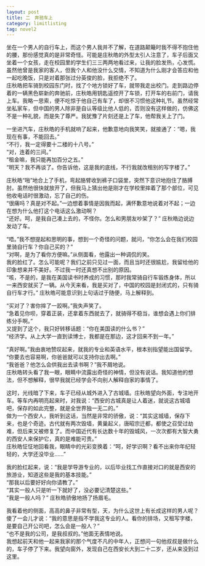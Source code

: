 ```yaml
---
layout: post
title: 二　奔驰车上
category: limitlisting
tag: novel2
---
```


坐在一个男人的自行车上，而这个男人我并不了解，在道路颠簸时我不得不抱住他的腰，那份感觉真的是非常奇怪。可能是庄秋皓的外型太引人注意了，车子后面又坐着一个女孩，走在校园里的学生们三三两两地看过来，让我的脸发热，心发慌。虽然他曾是我家的客人，但我个人和他没什么交情，不知道为什么刚才会答应和他一起吃晚饭，只是对着那张过分英俊的脸，我拒绝不了。<br />
庄秋皓把车骑到校园东门时，找了个地方锁好了车，就带我走出校门。走到路边停着的一辆黑色崭新的奔驰前，庄秋皓用钥匙遥控开了车锁，打开车的右前门，请我上车。我略一思索，便不吃惊于他自己有车了，却很不习惯他这种礼节。虽然经常坐私家车，但中国的男人除非是自认等级比他人低的，否则没有这样做的，仿佛这不是一种礼貌，而是失了尊严。我犹豫了片刻还是上了车，他帮我关上了门。

一坐进汽车，庄秋皓的手机就响了起来，他歉意地向我笑笑，就接通了：“嗯，我现在有事，不能回去。”<br />
“不行，我一定得要十二楼的十八号。”<br />
“对，连着的三间。”<br />
“租金嘛，我只能再加百分之五。”<br />
“明天？我不再谈了。你告诉他，这是我的底线，不行我就改租别的写字楼了。”

庄秋皓“啪”地合上了手机，弯起胳臂收到裤子口袋里，突然下意识地抱住了胳膊肘。虽然他很快就放开了，但我马上猜出他是刚才在学校里摔着了那个部位，可见他收电话时很激动，忘了自己的伤。<br />
“很痛吗？真是对不起。”一边想着事情是因我而起，满怀歉意地说着对不起；一边在想为什么他打这个电话这么激动啊？<br />
“还好。呵，是我自己凑上去的，不怪你。怎么和男朋友吵架了？” 庄秋皓边说边发动了车。

“唔。”我不想提起和思明的事，想到一个奇怪的问题，就问，“你怎么会在我们校园里骑自行车？你自己买的？”<br />
“对啊，是为了看你方便嘛。”从侧面看，他露出一种调侃的笑。<br />
我的脸红了。怎么可能呢？我们之前只见过一面，而且当时还很尴尬，我留给他的印象想来并不美好。不过我一时还真想不出别的原因。<br />
“咳，不是的，是我在美国读书时养成的习惯，那时我常骑自行车锻炼身体，所以一来西安就买了一辆。从今天来看，我是买对了，中国的校园是封闭式的，只有骑自行车才行。” 庄秋皓可能意识到上句话过于随便，马上解释到。

“买对了？害你摔了一跤啊。”我失声笑了。<br />
“急着见你呗，穿着正装，还拿着东西就去了，就骑得不稳当，谁想会遇上你们排练分手啊。”<br />
又提到了这个，我只好转移话题：“你在美国读的什么书？”<br />
 “经济学。从上大学一直到读博士，我都是在那边，这才回来不到一年。”

“真好啊。”我由衷地赞叹起来，就我的专业和英语水平，根本别指望能出国留学。<br />
“你要去也容易啊，你爸爸就可以支持你出去啊。”<br />
“我爸爸？他怎么会供我出去读书啊？”我不屑地说。<br />
庄秋皓转头看了我一眼，眼睛中流露出奇怪的神情，但没有说话。我知道他的想法，但不想解释，很早我就已经学会不向别人解释自家的事情了。

这时，光线暗了下来，车子已经从城外进入了古城墙。庄秋皓望向外面，专注地开车。等车内再明亮起来时，对我说：“西安的古城真是让人着迷，就说这古城墙吧，保存的如此完整，就是全世界独一无二的。”<br />
做为一个西安人，我听到这话，当然是非常的骄傲，说：“其实这城墙，保存下来，也是个奇迹。古代就有两次毁墙，黄巢起义，唐昭宗迁都，都使之召受过劫难，但后来又被修复了。而中国近代有长达数十年的毁城风，一次次都有大智大勇的西安人来保护它，真的是难能可贵。”<br />
庄秋皓怔怔地回看我，眼睛中的光彩变换着：“呵，好学识啊？看不出来你年纪轻轻的，大学还没毕业……”

我的脸红起来，说：“我是学导游专业的，以后毕业找工作直接对口的就是西安的旅游业，知道这些是我的基本技能。”<br />
“那我以后要好好向你请教了。”<br />
“其实一般人只是听一下就好了，没必要记清楚这些。”<br />
“我是一般人吗？” 庄秋皓骄傲地扬了扬眉毛。

我看着他的侧面，高高的鼻子非常有型，天，为什么这世上有长成这样的男人呢？傻了一会儿才说：“我的意思是指不学我这专业的人。看你的排场，又租写字楼，是要自己开公司吧，怎么会是一般人？”<br />
“也不是我的公司，是我叔叔的。”他面无表情地说。<br />
我想起前天和他一起来我家的那个气度不凡的中年人，正想问一句他叔叔是做什么的，车子停了下来。我望向窗外，发现自己在西安长大到二十二岁，还从来没到过这里。

